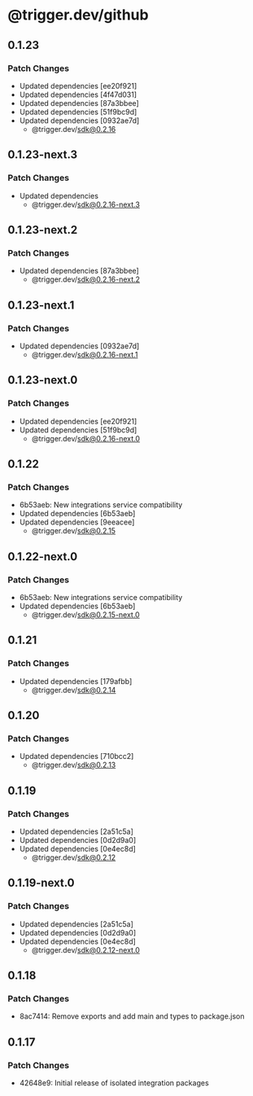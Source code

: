 # @trigger.dev/github

## 0.1.23

### Patch Changes

- Updated dependencies [ee20f921]
- Updated dependencies [4f47d031]
- Updated dependencies [87a3bbee]
- Updated dependencies [51f9bc9d]
- Updated dependencies [0932ae7d]
  - @trigger.dev/sdk@0.2.16

## 0.1.23-next.3

### Patch Changes

- Updated dependencies
  - @trigger.dev/sdk@0.2.16-next.3

## 0.1.23-next.2

### Patch Changes

- Updated dependencies [87a3bbee]
  - @trigger.dev/sdk@0.2.16-next.2

## 0.1.23-next.1

### Patch Changes

- Updated dependencies [0932ae7d]
  - @trigger.dev/sdk@0.2.16-next.1

## 0.1.23-next.0

### Patch Changes

- Updated dependencies [ee20f921]
- Updated dependencies [51f9bc9d]
  - @trigger.dev/sdk@0.2.16-next.0

## 0.1.22

### Patch Changes

- 6b53aeb: New integrations service compatibility
- Updated dependencies [6b53aeb]
- Updated dependencies [9eeacee]
  - @trigger.dev/sdk@0.2.15

## 0.1.22-next.0

### Patch Changes

- 6b53aeb: New integrations service compatibility
- Updated dependencies [6b53aeb]
  - @trigger.dev/sdk@0.2.15-next.0

## 0.1.21

### Patch Changes

- Updated dependencies [179afbb]
  - @trigger.dev/sdk@0.2.14

## 0.1.20

### Patch Changes

- Updated dependencies [710bcc2]
  - @trigger.dev/sdk@0.2.13

## 0.1.19

### Patch Changes

- Updated dependencies [2a51c5a]
- Updated dependencies [0d2d9a0]
- Updated dependencies [0e4ec8d]
  - @trigger.dev/sdk@0.2.12

## 0.1.19-next.0

### Patch Changes

- Updated dependencies [2a51c5a]
- Updated dependencies [0d2d9a0]
- Updated dependencies [0e4ec8d]
  - @trigger.dev/sdk@0.2.12-next.0

## 0.1.18

### Patch Changes

- 8ac7414: Remove exports and add main and types to package.json

## 0.1.17

### Patch Changes

- 42648e9: Initial release of isolated integration packages
